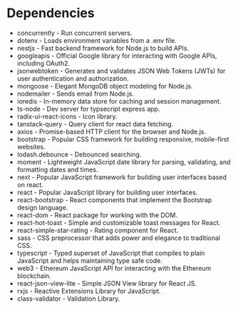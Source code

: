# Dependencies

* concurrently - Run concurrent servers.
* dotenv - Loads environment variables from a .env file.
* nestjs - Fast backend framework for Node.js to build APIs.
* googleapis - Official Google library for interacting with Google APIs, including OAuth2.
* jsonwebtoken - Generates and validates JSON Web Tokens (JWTs) for user authentication and authorization.
* mongoose - Elegant MongoDB object modeling for Node.js.
* nodemailer - Sends email from Node.js.
* ioredis - In-memory data store for caching and session management.
* ts-node - Dev server for typsecript express app.
* radix-ui-react-icons - Icon library.
* tanstack-query - Query client for react data fetching.
* axios - Promise-based HTTP client for the browser and Node.js.
* bootstrap - Popular CSS framework for building responsive, mobile-first websites.
* lodash.debounce - Debounced searching.
* moment - Lightweight JavaScript date library for parsing, validating, and formatting dates and times.
* next - Popular JavaScript framework for building user interfaces based on react.
* react - Popular JavaScript library for building user interfaces.
* react-bootstrap - React components that implement the Bootstrap design language.
* react-dom - React package for working with the DOM.
* react-hot-toast - Simple and customizable toast messages for React.
* react-simple-star-rating - Rating component for React.
* sass - CSS preprocessor that adds power and elegance to traditional CSS.
* typescript - Typed superset of JavaScript that compiles to plain JavaScript and helps maintaining type safe code.
* web3 - Ethereum JavaScript API for interacting with the Ethereum blockchain.
* react-json-view-lite - Simple JSON View library for React JS.
* rxjs - Reactive Extensions Library for JavaScript.
* class-validator - Validation Library.